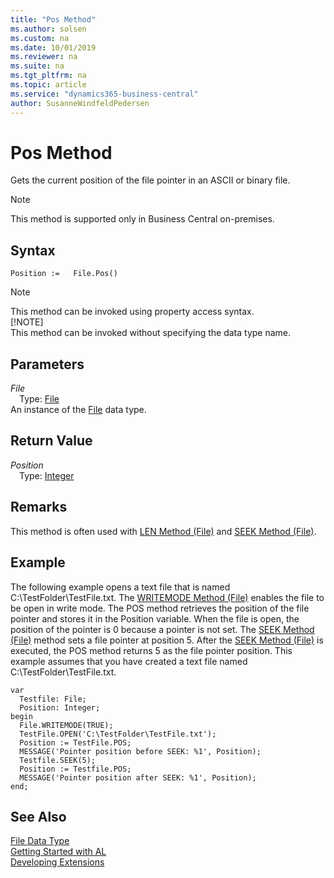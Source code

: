 ```yaml
---
title: "Pos Method"
ms.author: solsen
ms.custom: na
ms.date: 10/01/2019
ms.reviewer: na
ms.suite: na
ms.tgt_pltfrm: na
ms.topic: article
ms.service: "dynamics365-business-central"
author: SusanneWindfeldPedersen
---
```

[//]: # (START>DO_NOT_EDIT)
[//]: # (IMPORTANT:Do not edit any of the content between here and the END>DO_NOT_EDIT.)
[//]: # (Any modifications should be made in the .xml files in the ModernDev repo.)
# Pos Method
Gets the current position of the file pointer in an ASCII or binary file.

> [!NOTE]
> This method is supported only in Business Central on-premises.

## Syntax
```
Position :=   File.Pos()
```
> [!NOTE]  
> This method can be invoked using property access syntax.  
> [!NOTE]  
> This method can be invoked without specifying the data type name.  

## Parameters
*File*  
&emsp;Type: [File](file-data-type.md)  
An instance of the [File](file-data-type.md) data type.  

## Return Value
*Position*  
&emsp;Type: [Integer](../integer/integer-data-type.md)  
  


[//]: # (IMPORTANT: END>DO_NOT_EDIT)

## Remarks  
 This method is often used with [LEN Method \(File\)](../../methods-auto/file/file-len-method.md) and [SEEK Method \(File\)](../../methods-auto/file/file-seek-method.md).  
  
## Example  
 The following example opens a text file that is named C:\\TestFolder\\TestFile.txt. The [WRITEMODE Method \(File\)](../../methods-auto/file/file-writemode-method.md) enables the file to be open in write mode. The POS method retrieves the position of the file pointer and stores it in the Position variable. When the file is open, the position of the pointer is 0 because a pointer is not set. The [SEEK Method \(File\)](../../methods-auto/file/file-seek-method.md) method sets a file pointer at position 5. After the [SEEK Method \(File\)](../../methods-auto/file/file-seek-method.md) is executed, the POS method returns 5 as the file pointer position. This example assumes that you have created a text file named C:\\TestFolder\\TestFile.txt.

  ```
 var
    Testfile: File;
    Position: Integer;
begin
    File.WRITEMODE(TRUE);  
    TestFile.OPEN('C:\TestFolder\TestFile.txt');  
    Position := TestFile.POS;  
    MESSAGE('Pointer position before SEEK: %1', Position);  
    Testfile.SEEK(5);  
    Position := Testfile.POS;  
    MESSAGE('Pointer position after SEEK: %1', Position);  
end;
```  
  

## See Also
[File Data Type](file-data-type.md)  
[Getting Started with AL](../../devenv-get-started.md)  
[Developing Extensions](../../devenv-dev-overview.md)